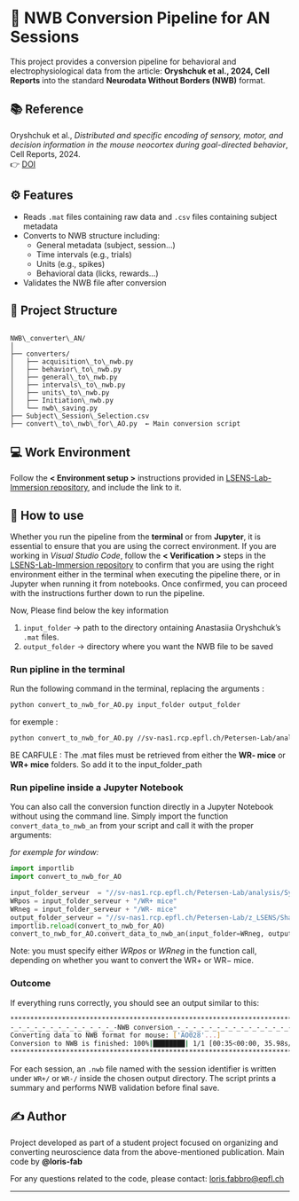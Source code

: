 
# 🧠 NWB Conversion Pipeline for AN Sessions

This project provides a conversion pipeline for behavioral and electrophysiological data from the article: **Oryshchuk et al., 2024, Cell Reports** into the standard **Neurodata Without Borders (NWB)** format.

## 📚 Reference

Oryshchuk et al., *Distributed and specific encoding of sensory, motor, and decision information in the mouse neocortex during goal-directed behavior*, Cell Reports, 2024.  
👉 [DOI](https://doi.org/10.1016/j.celrep.2023.113618)



## ⚙️ Features

- Reads `.mat` files containing raw data and `.csv` files containing subject metadata
- Converts to NWB structure including:
  - General metadata (subject, session…)
  - Time intervals (e.g., trials)
  - Units (e.g., spikes)
  - Behavioral data (licks, rewards…)
- Validates the NWB file after conversion



## 📁 Project Structure

```

NWB\_converter\_AN/
│
├── converters/
│   ├── acquisition\_to\_nwb.py
│   ├── behavior\_to\_nwb.py
│   ├── general\_to\_nwb.py
│   ├── intervals\_to\_nwb.py
│   ├── units\_to\_nwb.py
│   ├── Initiation\_nwb.py
│   └── nwb\_saving.py
├── Subject\_Session\_Selection.csv 
├── convert\_to\_nwb\_for\_AO.py  ← Main conversion script

````



## 💻 Work Environment
Follow the **< Environment setup >** instructions provided in [LSENS-Lab-Immersion repository](https://github.com/loris-fab/LSENS-Lab-Immersion.git), and include the link to it.

## 🧩 How to use

Whether you run the pipeline from the **terminal** or from **Jupyter**, it is essential to ensure that you are using the correct environment. If you are working in *Visual Studio Code*, follow the **< Verification >** steps in the [LSENS-Lab-Immersion repository](https://github.com/loris-fab/LSENS-Lab-Immersion.git) to confirm that you are using the right environment either in the terminal when executing the pipeline there, or in Jupyter when running it from notebooks. Once confirmed, you can proceed with the instructions further down to run the pipeline.

Now, Please find below the key information

1. `input_folder` → path to the directory ontaining Anastasiia Oryshchuk’s `.mat` files.
2. `output_folder` → directory where you want the NWB file to be saved


### Run pipline in the terminal

Run the following command in the terminal, replacing the arguments :

```bash
python convert_to_nwb_for_AO.py input_folder output_folder
```

for exemple :
```bash
python convert_to_nwb_for_AO.py //sv-nas1.rcp.epfl.ch/Petersen-Lab/analysis/Sylvain_Crochet/DATA_REPOSITORY/Oryshchuk_Spike&LFP_2024/WR- mice //sv-nas1.rcp.epfl.ch/Petersen-Lab/z_LSENS/Share/Loris_Fabbro/AO/NWB_files
```
BE CARFULE : The .mat files must be retrieved from either the **WR- mice** or **WR+ mice** folders. So add it to the input_folder_path

### Run pipeline inside a Jupyter Notebook

You can also call the conversion function directly in a Jupyter Notebook without using the command line.
Simply import the function `convert_data_to_nwb_an` from your script and call it with the proper arguments:

*for exemple for window:* 
```python
import importlib
import convert_to_nwb_for_AO

input_folder_serveur  = "//sv-nas1.rcp.epfl.ch/Petersen-Lab/analysis/Sylvain_Crochet/DATA_REPOSITORY/Oryshchuk_Spike&LFP_2024"
WRpos = input_folder_serveur + "/WR+ mice"
WRneg = input_folder_serveur + "/WR- mice"
output_folder_serveur = "//sv-nas1.rcp.epfl.ch/Petersen-Lab/z_LSENS/Share/Loris_Fabbro/AO/NWB_files"
importlib.reload(convert_to_nwb_for_AO)
convert_to_nwb_for_AO.convert_data_to_nwb_an(input_folder=WRneg, output_folder=output_folder_serveur)
```

Note: you must specify either *WRpos* or *WRneg* in the function call, depending on whether you want to convert the WR+ or WR− mice.

### Outcome
If everything runs correctly, you should see an output similar to this:

```bash
**************************************************************************
-_-_-_-_-_-_-_-_-_-_-_-_-_-NWB conversion_-_-_-_-_-_-_-_-_-_-_-_-_-_-_-_-
Converting data to NWB format for mouse: ['AO028'...]
Conversion to NWB is finished: 100%|████████| 1/1 [00:35<00:00, 35.98s/it]
**************************************************************************
```

For each session, an `.nwb` file named with the session identifier is written under `WR+/` or `WR-/` inside the chosen output directory. The script prints a summary and performs NWB validation before final save.


## ✍️ Author

Project developed as part of a student project focused on organizing and converting neuroscience data from the above-mentioned publication.
Main code by **@loris-fab**

For any questions related to the code, please contact: loris.fabbro@epfl.ch


---

